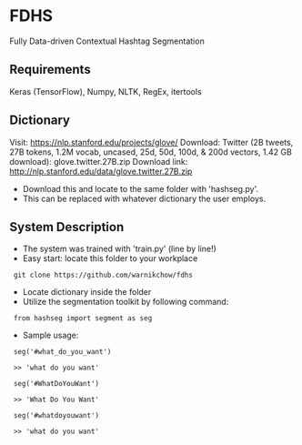 # FDHS
Fully Data-driven Contextual Hashtag Segmentation

## Requirements
Keras (TensorFlow), Numpy, NLTK, RegEx, itertools

## Dictionary
Visit: https://nlp.stanford.edu/projects/glove/
Download: Twitter (2B tweets, 27B tokens, 1.2M vocab, uncased, 25d, 50d, 100d, & 200d vectors, 1.42 GB download): glove.twitter.27B.zip
Download link: http://nlp.stanford.edu/data/glove.twitter.27B.zip
* Download this and locate to the same folder with 'hashseg.py'.
* This can be replaced with whatever dictionary the user employs.

## System Description
* The system was trained with 'train.py' (line by line!)
* Easy start: locate this folder to your workplace
<pre><code> git clone https://github.com/warnikchow/fdhs </code></pre>
* Locate dictionary inside the folder
* Utilize the segmentation toolkit by following command:
<pre><code> from hashseg import segment as seg </code></pre>
* Sample usage:
<pre><code> seg('#what_do_you_want') </code></pre>
<pre><code> >> 'what do you want' </code></pre>
<pre><code> seg('#WhatDoYouWant') </code></pre>
<pre><code> >> 'What Do You Want' </code></pre>
<pre><code> seg('#whatdoyouwant') </code></pre>
<pre><code> >> 'what do you want' </code></pre>
